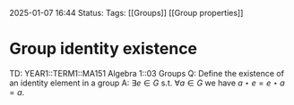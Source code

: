 2025-01-07 16:44
Status: 
Tags: [[Groups]] [[Group properties]]
# Group identity existence

TD: YEAR1::TERM1::MA151 Algebra 1::03 Groups
Q: Define the existence of an identity element in a group
A: $\exists e\in G$ s.t. $\forall a \in G$ we have $a\star e=e\star a=a$.
<!--ID: 1736268469850-->
